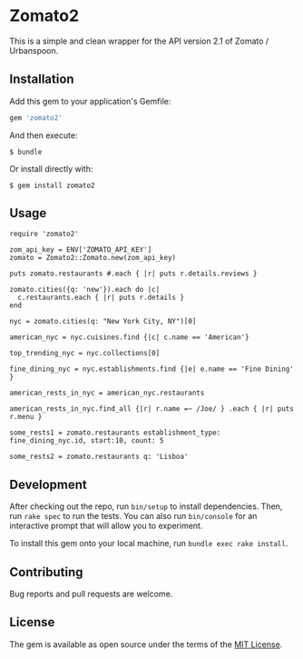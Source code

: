 # Zomato2

This is a simple and clean wrapper for the API version 2.1 of Zomato / Urbanspoon.

## Installation

Add this gem to your application's Gemfile:

```ruby
gem 'zomato2'
```

And then execute:

    $ bundle

Or install directly with:

    $ gem install zomato2

## Usage

```
require 'zomato2'

zom_api_key = ENV['ZOMATO_API_KEY']
zomato = Zomato2::Zomato.new(zom_api_key)

puts zomato.restaurants #.each { |r| puts r.details.reviews }

zomato.cities({q: 'new'}).each do |c|
  c.restaurants.each { |r| puts r.details }
end

nyc = zomato.cities(q: "New York City, NY")[0]

american_nyc = nyc.cuisines.find {|c| c.name == 'American'}

top_trending_nyc = nyc.collections[0]

fine_dining_nyc = nyc.establishments.find {|e| e.name == 'Fine Dining' }

american_rests_in_nyc = american_nyc.restaurants

american_rests_in_nyc.find_all {|r| r.name =~ /Joe/ } .each { |r| puts r.menu }

some_rests1 = zomato.restaurants establishment_type: fine_dining_nyc.id, start:10, count: 5

some_rests2 = zomato.restaurants q: 'Lisboa'
```

## Development

After checking out the repo, run `bin/setup` to install dependencies. Then, run `rake spec` to run the tests. You can also run `bin/console` for an interactive prompt that will allow you to experiment.

To install this gem onto your local machine, run `bundle exec rake install`.


## Contributing

Bug reports and pull requests are welcome.


## License

The gem is available as open source under the terms of the [MIT License](http://opensource.org/licenses/MIT).


